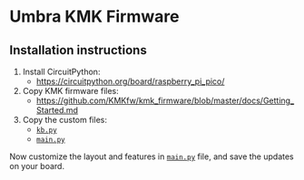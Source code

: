 # Umbra KMK Firmware

## Installation instructions

1. Install CircuitPython:
    * https://circuitpython.org/board/raspberry_pi_pico/
2. Copy KMK firmware files:
    * https://github.com/KMKfw/kmk_firmware/blob/master/docs/Getting_Started.md
3. Copy the custom files:
    * [`kb.py`](kb.py)
    * [`main.py`](main.py)

Now customize the layout and features in [`main.py`](main.py) file, and save the updates on your board.